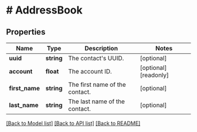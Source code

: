 # # AddressBook

## Properties

Name | Type | Description | Notes
------------ | ------------- | ------------- | -------------
**uuid** | **string** | The contact&#39;s UUID. | [optional]
**account** | **float** | The account ID. | [optional] [readonly]
**first_name** | **string** | The first name of the contact. | [optional]
**last_name** | **string** | The last name of the contact. | [optional]

[[Back to Model list]](../../README.md#models) [[Back to API list]](../../README.md#endpoints) [[Back to README]](../../README.md)
